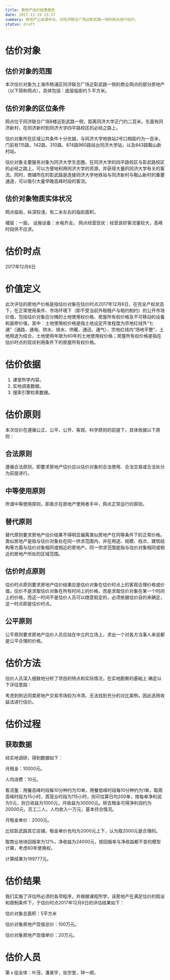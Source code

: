 ```yaml
---
title: 房地产估价结果报告
date: 2017-12-19 13:37
summary: 房地产公选课作业，对同济联合广场近彰武路一侧的网点进行估价。
status: draft
---
```


# 估价对象

## 估价对象的范围

本次估价对象为上海市杨浦区同济联合广场近彰武路一侧的商业网点的部分房地产（以下简称网点），具体包括：底层临街约５平方米。

## 估价对象的区位条件

网点位于同济联合广场B楼近彰武路一侧，距离同济大学正门约二百米，东面有同济新村，在同济新村到同济大学四平路校区的必经之路上。

估价对象所在区域公共条件十分优越，与同济大学地铁站2号口相距约为一百米，门前有115路、142路、310路、874路960路站台同济大学站，以及843路鞍山新村站。

估价对象主要服务对象为同济大学生态圈，在同济大学的四平路校区与彰武路校区的必经之路上，可以方便地利用同济大学的资源，并获得大量的同济大学有关的客流。同时，商铺所在的彰武路是连接同济大学地铁站与同济新村与鞍山新村的重要通道，可以吸引大量早晚高峰时段的客流。

## 估价对象物质实体状况

网点临街，纵深较浅，有二米左右的临街面积。

楼层：一层。
设施设备：水电齐全。
网点经营现状：经营良好客流量较大，高峰时段供不应求。

# 估价时点

2017年12月6日

# 价值定义

此次评估的房地产价格是指估价对象在估价时点2017年12月6日，在完全产权状态下，在正常使用条件、市场环境下（即不受当前外租租户与租约制约）的公开市场价值，包括估价对象应分摊的土地使用权价格、房屋所有权价格及不可移动的设备和装修价值。其中：土地使用权价格是指土地设定开发程度为宗地红线外“七通”（通路、通电、供水、排水、供暖、通迅、通气），宗地红线内“场地平整”，土地用途为综合，土地使用年限为60年的土地使用权价格；房屋所有权价格是指在估价时点的现状利用条件下的房屋所有权价格。

# 估价依据

1. 课堂所学内容。
2. 实地调查数据。
3. 搜索引擎检索数据。

# 估价原则

本次估价在遵循公正、公平、公开、客观、科学原则的前提下，具体依据以下原则：

## 合法原则

遵循合法原则，即要求房地产估价应以估价对象的合法使用、合法交易或合法处分为前提进行。

## 中等使用原则

所谓中等使用原则，即表示在房地产使用者手中，网点正常运行的原则。

## 替代原则

替代原则要求房地产估价结果不得明显偏离类似房地产在同等条件下的正常价格。类似房地产是指与估价对象处在同一供求范围内，并在用途、规模、档次、建筑结构等方面与估价对象相同或相近的房地产。同一供求范围是指与估价对象相同或相近的房地产所处的区域范围。

## 估价时点原则

估价时点原则要求房地产估价结果应是估价对象在估价时点上的客观合理价格或价值。估价不是求取估价对象在所有时间上的价格，而是求取估价对象在某一个时间上的价格，而这一时间不是估价人员可以随意假定的，必须依据估价目的来确定，这一时点即是估价时点。

## 公平原则

公平原则要求房地产估价人员应站在中立的立场上，求出一个对各方当事人来说都是公平合理的价格。

# 估价方法

估价人员深入细致地分析了项目的特点和实际情况，在实地勘察的基础上 确定以下评估思路：

考虑到附近同类房地产交易市场较为冷清，无法找到充分的对比案例，因此选用收益法进行估价。

# 估价过程

## 获取数据

经实地调研，得到数据如下：

月租金：10000元。

人均消费：10元。

客流量：用餐高峰时段每10分种约为10单，用餐低峰时段每10分种约为1单，取周高峰时段为15小时，周营业时段为115小时，则可估算日均200单，按每单净利润为5元，则日收益为1000元，月收益为30000元。除去租金可得净利润约为20000元，员工二人，人均收入一万元，基本符合情况。

月租金单价：2000元。

比较彰武路其它店铺，租金单价也均为2000元上下，认为取2000元是合理的。

取商业地块回报率为12%，净收益为24000元，按回报率与净收益都不变的模型计算，考虑60年使用权。

计算结果为199777元。

# 估价结果

我们实施了评估所必须的各项程序，并根据课程所学，该房地产在满足估价的假设和限制条件下，于估价时点2017年12月6日的评估结果如下：

估价对象总面积：5平方米

估价对象房地产现值总价：100万元。

估价对象房地产现值单价：20万元。

# 估价人员

第ｘ组全体：叶茂，潘昊宇，张宗堂，钟一顺。